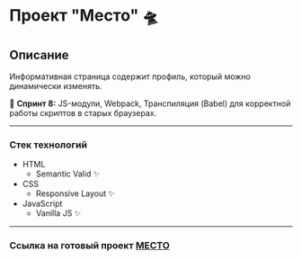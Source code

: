 # Проект "Место" 🛸

## Описание
Информативная страница содержит профиль, который можно динамически изменять.

🎯 **Спринт 8:** JS-модули, Webpack, Транспиляция (Babel) для корректной работы скриптов в старых браузерах.

----
### Стек технологий
* HTML
  * Semantic Valid ✨
* CSS
  * Responsive Layout ✨
* JavaScript
  * Vanilla JS ✨
---
### Ссылка на готовый проект [МЕСТО](https://whodef.github.io/mesto-main/)
